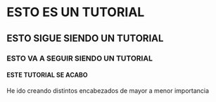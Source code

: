 # ESTO ES UN TUTORIAL #
## ESTO SIGUE SIENDO UN TUTORIAL ##
### ESTO VA A SEGUIR SIENDO UN TUTORIAL ###
#### ESTE TUTORIAL SE ACABO ####


He ido creando distintos encabezados de mayor a menor importancia 
